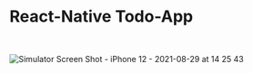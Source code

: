 # React-Native Todo-App

<br>

![Simulator Screen Shot - iPhone 12 - 2021-08-29 at 14 25 43](https://user-images.githubusercontent.com/34940061/131248818-f8231365-d679-4dc8-99cb-ec4d64c50ff3.png)

